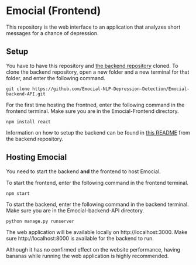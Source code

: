 Emocial (Frontend)
=======
This repository is the web interface to an application that analyzes short messages for a chance of depression.

Setup
-----------
You have to have this repository and [the backend repository](https://github.com/Emocial-NLP-Depression-Detection/Emocial-backend-API) cloned. To clone the backend repository, open a new folder and a new terminal for that folder, and enter the following command.

```
git clone https://github.com/Emocial-NLP-Depression-Detection/Emocial-backend-API.git
```

For the first time hosting the frontned, enter the following command in the frontend terminal. Make sure you are in the Emocial-Frontend directory.

```
npm install react
```

Information on how to setup the backend can be found in [this README](https://github.com/Emocial-NLP-Depression-Detection/Emocial-backend-API/blob/main/README.md) from the backend repository.

Hosting Emocial
-----------

You need to start the backend **and** the frontend to host Emocial.

To start the frontend, enter the following command in the frontend terminal.

```
npm start
```

To start the backend, enter the following command in the backend terminal. Make sure you are in the Emocial-backend-API directory.

```
python manage.py runserver
```

The web application will be available locally on http://localhost:3000. Make sure http://localhost:8000 is available for the backend to run.

Although it has no confirmed effect on the website performance, having bananas while running the web application is highly recommended.